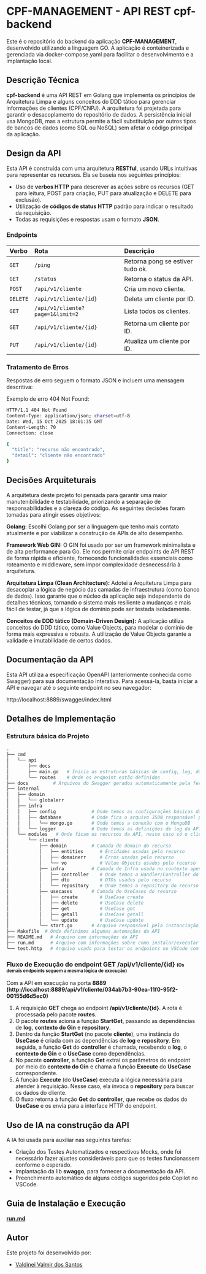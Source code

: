 # CPF-MANAGEMENT - API REST cpf-backend

Este é o repositório do backend da aplicação **CPF-MANAGEMENT**, desenvolvido utilizando a linguagem GO. A aplicação é conteinerizada e gerenciada via docker-compose.yaml para facilitar o desenvolvimento e a implantação local.

## Descrição Técnica

**cpf-backend** é uma API REST em Golang que implementa os princípios de Arquitetura Limpa e alguns conceitos do DDD tático para gerenciar informações de clientes (CPF/CNPJ).
A arquitetura foi projetada para garantir o desacoplamento do repositório de dados. A persistência inicial usa MongoDB, mas a estrutura permite a fácil substituição por outros tipos de bancos de dados (como SQL ou NoSQL) sem afetar o código principal da aplicação.

## Design da API
Esta API é construída com uma arquitetura **RESTful**, usando URLs intuitivas para representar os recursos. Ela se baseia nos seguintes princípios:

-   Uso de **verbos HTTP** para descrever as ações sobre os recursos (GET para leitura, POST para criação, PUT para atualização e DELETE para exclusão).
-   Utilização de **códigos de status HTTP** padrão para indicar o resultado da requisição.
-   Todas as requisições e respostas usam o formato **JSON**.

### Endpoints

| Verbo   | Rota                                               | Descrição                             |
| :------ | :------------------------------------------------- | :------------------------------------ |
| `GET`   | `/ping`                                            | Retorna pong se estiver tudo ok.      |
| `GET`   | `/status`                                          | Retorna o status da API.              |
| `POST`  | `/api/v1/cliente`                                  | Cria um novo cliente.                 |
| `DELETE`| `/api/v1/cliente/{id}`                             | Deleta um cliente por ID.             |
| `GET`   | `/api/v1/cliente?page=1&limit=2`                   | Lista todos os clientes.              |
| `GET`   | `/api/v1/cliente/{id}`                             | Retorna um cliente por ID.            |
| `PUT`   | `/api/v1/cliente/{id}`                             | Atualiza um cliente por ID.           |



### Tratamento de Erros

Respostas de erro seguem o formato JSON e incluem uma mensagem descritiva:

Exemplo de erro 404 Not Found:

```bash
HTTP/1.1 404 Not Found
Content-Type: application/json; charset=utf-8
Date: Wed, 15 Oct 2025 18:01:35 GMT
Content-Length: 70
Connection: close

{
  "title": "recurso não encontrado",
  "detail": "cliente não encontrado"
}
```

## Decisões Arquiteturais

A arquitetura deste projeto foi pensada para garantir uma maior manutenibilidade e testabilidade, priorizando a separação de responsabilidades e a clareza do código. 
As seguintes decisões foram tomadas para atingir esses objetivos:

**Golang:** Escolhi Golang por ser a linguagem que tenho mais contato atualmente e por viabilizar a construção de APIs de alto desempenho.

**Framework Web GIN:** O GIN foi usado por ser um framework minimalista e de alta performance para Go. Ele nos permite criar endpoints de API REST de forma rápida e eficiente, fornecendo funcionalidades essenciais como roteamento e middleware, sem impor complexidade desnecessária à arquitetura.

**Arquitetura Limpa (Clean Architecture):** Adotei a Arquitetura Limpa para desacoplar a lógica de negócio das camadas de infraestrutura (como banco de dados). Isso garante que o núcleo da aplicação seja independente de detalhes técnicos, tornando o sistema mais resiliente a mudanças e mais fácil de testar, já que a lógica de domínio pode ser testada isoladamente.

**Conceitos de DDD tático (Domain-Driven Design):** A aplicação utiliza conceitos do DDD tático, como Value Objects, para modelar o domínio de forma mais expressiva e robusta. A utilização de Value Objects garante a validade e imutabilidade de certos dados.


## Documentação da API

Esta API utiliza a especificação OpenAPI (anteriormente conhecida como Swagger) para sua documentação interativa. Para acessá-la, basta iniciar a API e navegar até o seguinte endpoint no seu navegador:

http://localhost:8889/swagger/index.html


## Detalhes de Implementação

### Estrutura básica do Projeto

```bash
.
├── cmd
│   └── api
│       ├── docs      
│       ├── main.go   # Inicia as estruturas básicas de config, log, database e framework GIN
│       └── routes    # Onde os endpoint estão definidos
├── docs         # Arquivos do Swagger gerados automaticamente pela ferramenta
├── internal
│   ├── domain
│   │   └── globalerr
│   ├── infra
│   │   ├── config             # Onde temos as configurações básicas da API
│   │   ├── database           # Onde fica o arquivo JSON responsável pelo repositório
│   │   │   └── mongo.go       # Onde temos a conexão com o MongoDB
│   │   └── logger             # Onde temos as definições de log da API 
│   └── modules   # Onde ficam os recursos da API, nesse caso só o cliente
│       └── cliente
│           ├── domain         # Camada de domain do recurso
│           │   ├── entities      # Entidades usadas pelo recurso
│           │   ├── domainerr     # Erros usados pelo recurso
│           │   └── vo            # Value Objects usados pelo recurso
│           ├── infra          # Camada de Infra usada no contexto apenas do recurso
│           │   ├── controller    # Onde temos o Handler/Controller do recurso
│           │   ├── dto           # DTOs usados pelo recurso
│           │   └── repository    # Onde temos o repository do recurso
│           ├── usecases       # Camada de UseCases do recurso
│           │   ├── create        # UseCase create
│           │   ├── delete        # UseCase delete
│           │   ├── get           # UseCase get
│           │   ├── getall        # UseCase getall
│           │   └── update        # UseCase update
│           └── start.go       # Arquivo responsável pela instanciação das dependências que serão usadas por cada usecase
├── Makefile  # Onde definimos algumas automações da API
├── README.md   # Arquivo com informações da API
├── run.md      # Arquivo com informações sobre como instalar/executar a API
└── test.http   # Arquivo usado para testar os endpoints no VSCode com a extensão Client Rest instalada
```

<h3>Fluxo de Execução do endpoint GET /api/v1/cliente/{id} <span style="font-size: 0.7em;">(Os demais endpoints seguem a mesma lógica de execução)</span></h3>

Com a API em execução na porta **8889**  
**(http://localhost:8889/api/v1/cliente/034ab7b3-90ea-11f0-95f2-00155d6d5ec0)**
1. A requisição **GET** chega ao endpoint **/api/v1/cliente/{id}**. A rota é processada pelo pacote **routes**.
2. O pacote **routes** aciona a função **StartGet**, passando as dependências de **log**, **contexto do Gin** e **repository**.
3. Dentro da função **StartGet** (no pacote **cliente**), uma instância do **UseCase** é criada com as dependências de **log** e **repository**. Em seguida, a função **Get** do **controller** é chamada, recebendo o **log**, o **contexto do Gin** e o **UseCase** como dependências.
4. No pacote **controller**, a função **Get** extrai os parâmetros do endpoint por meio do **contexto do Gin** e chama a função **Execute** do **UseCase** correspondente.
5. A função **Execute** (do **UseCase**) executa a lógica necessária para atender à requisição. Nesse caso, ela invoca o **repository** para buscar os dados do cliente.
6. O fluxo retorna à função **Get** do **controller**, que recebe os dados do **UseCase** e os envia para a interface HTTP do endpoint.


## Uso de IA na construção da API
A IA foi usada para auxiliar nas seguintes tarefas:
- Criação dos Testes Automatizados e respectivos Mocks, onde foi necessário fazer ajustes consideráveis para que os testes funcionassem conforme o esperado. 
- Implantação da lib **swaggo**, para fornecer a documentação da API.
- Preenchimento automático de alguns códigos sugeridos pelo Copilot no VSCode.

## Guia de Instalação e Execução
[**run.md**](./run.md)

## Autor

Este projeto foi desenvolvido por:

*   [Valdinei Valmir dos Santos](https://github.com/valdinei-santos)
